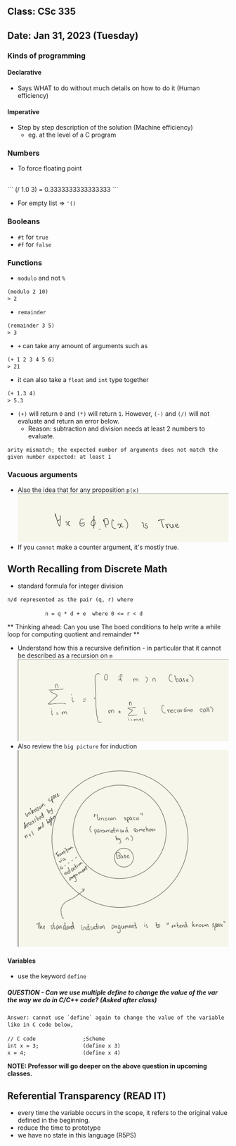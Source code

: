 ## Class: CSc 335 
## Date: Jan 31, 2023 (Tuesday)

### Kinds of programming 
#### Declarative 
- Says WHAT to do without much details on how to do it (Human efficiency)

#### Imperative 
- Step by step description of the solution (Machine efficiency)
    - eg. at the level of a C program 


### Numbers 
- To force floating point 
<br/>
```
(/ 1.0 3) = 0.3333333333333333
```

- For empty list => `'()`

### Booleans

- `#t` for `true`
- `#f` for `false`

### Functions 

- `modulo` and not `%`
```
(modulo 2 10) 
> 2
```
- `remainder` 
```
(remainder 3 5)
> 3
```

- `+` can take any amount of arguments such as 
```
(+ 1 2 3 4 5 6) 
> 21
```
- it can also take a `float` and `int` type together 
```
(+ 1.3 4)
> 5.3
```
- `(+)` will return `0` and `(*)` will return `1`. However, `(-)` and `(/)` will not evaluate and return an error below. 
    - Reason: subtraction and division needs at least 2 numbers to evaluate. 
```
arity mismatch; the expected number of arguments does not match the given number expected: at least 1
```

### Vacuous arguments 
- Also the idea that for any proposition `p(x)` 
![Vacuous](images/vacuous.jpeg)
- If you `cannot` make a counter argument, it's mostly true. 

## Worth Recalling from Discrete Math
- standard formula for integer division 
```
n/d represented as the pair (q, r) where

            n = q * d + e  where 0 <= r < d
```

** Thinking ahead: Can you use The boed conditions to help write a while loop for computing quotient and remainder ** 
- Understand how this a recursive definition - in particular that it cannot be described as a recursion on `m`
![Summazation](images/summation.jpeg)
- Also review the `big picture` for induction
![Induction Image](images/induction.jpeg)

#### Variables 
- use the keyword `define` 
##### QUESTION - Can we use multiple define to change the value of the var the way we do in C/C++ code? (**Asked after class**)
```
Answer: cannot use `define` again to change the value of the variable like in C code below,

// C code               ;Scheme
int x = 3;              (define x 3)
x = 4;                  (define x 4)
```
**NOTE: Professor will go deeper on the above question in upcoming classes.**

## Referential Transparency (READ IT)
- every time the variable occurs in the scope, it refers to the original value defined in the beginning. 
- reduce the time to prototype 
- we have no state in this language (R5PS)